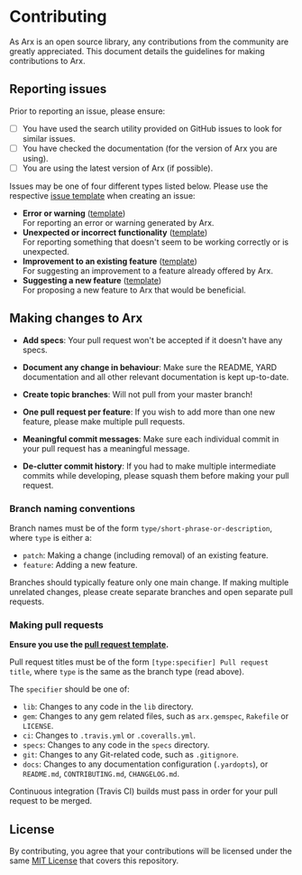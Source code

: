 # Contributing

As Arx is an open source library, any contributions from the community are greatly appreciated. This document details the guidelines for making contributions to Arx.

## Reporting issues

Prior to reporting an issue, please ensure:

- [ ] You have used the search utility provided on GitHub issues to look for similar issues.
- [ ] You have checked the documentation (for the version of Arx you are using).
- [ ] You are using the latest version of Arx (if possible).

Issues may be one of four different types listed below. Please use the respective [issue template](/.github/ISSUE_TEMPLATE) when creating an issue:

- **Error or warning** ([template](/.github/ISSUE_TEMPLATE/error-or-warning.md))<br>For reporting an error or warning generated by Arx.
- **Unexpected or incorrect functionality** ([template](/.github/ISSUE_TEMPLATE/unexpected.md))<br>For reporting something that doesn't seem to be working correctly or is unexpected.
- **Improvement to an existing feature** ([template](/.github/ISSUE_TEMPLATE/improvement.md))<br>For suggesting an improvement to a feature already offered by Arx.
- **Suggesting a new feature** ([template](/.github/ISSUE_TEMPLATE/new-feature.md))<br>For proposing a new feature to Arx that would be beneficial.

## Making changes to Arx

- **Add specs**: Your pull request won't be accepted if it doesn't have any specs.

- **Document any change in behaviour**: Make sure the README, YARD documentation and all other relevant documentation is kept up-to-date.

- **Create topic branches**: Will not pull from your master branch!

- **One pull request per feature**: If you wish to add more than one new feature, please make multiple pull requests.

- **Meaningful commit messages**: Make sure each individual commit in your pull request has a meaningful message.

- **De-clutter commit history**: If you had to make multiple intermediate commits while developing, please squash them before making your pull request.

### Branch naming conventions

Branch names must be of the form `type/short-phrase-or-description`, where `type` is either a:

- `patch`: Making a change (including removal) of an existing feature.
- `feature`: Adding a new feature.

Branches should typically feature only one main change. If making multiple unrelated changes, please create separate branches and open separate pull requests.

### Making pull requests

**Ensure you use the [pull request template](/.github/PULL_REQUEST_TEMPLATE.md).**

Pull request titles must be of the form `[type:specifier] Pull request title`, where `type` is the same as the branch type (read above).

The `specifier` should be one of:

- `lib`: Changes to any code in the `lib` directory.
- `gem`: Changes to any gem related files, such as `arx.gemspec`, `Rakefile` or `LICENSE`.
- `ci`: Changes to `.travis.yml` or `.coveralls.yml`.
- `specs`: Changes to any code in the `specs` directory.
- `git`: Changes to any Git-related code, such as `.gitignore`.
- `docs`: Changes to any documentation configuration (`.yardopts`), or `README.md`, `CONTRIBUTING.md`, `CHANGELOG.md`.

Continuous integration (Travis CI) builds must pass in order for your pull request to be merged.

## License

By contributing, you agree that your contributions will be licensed under the same [MIT License](/LICENSE) that covers this repository.